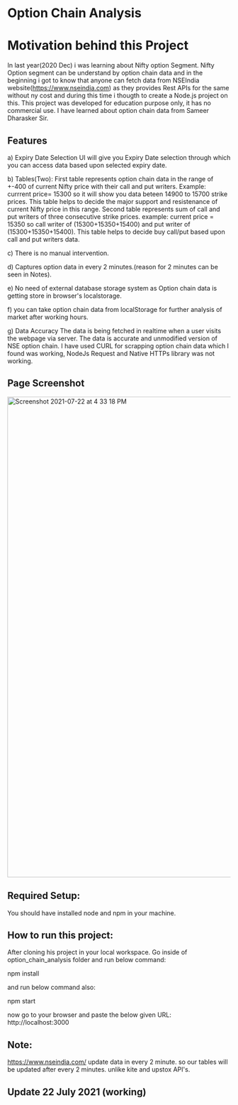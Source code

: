 # Option Chain Analysis

# Motivation behind this Project
In last year(2020 Dec) i was learning about Nifty option Segment. Nifty Option segment can be understand by option chain data and in the beginning i got to know that anyone can fetch data from NSEIndia website(https://www.nseindia.com) as they provides Rest APIs for the same without ny cost and during this time i thougth to create a Node.js project on this. This project was developed for education purpose only, it has no commercial use. I have learned about option chain data from Sameer Dharasker Sir.

## Features
 
 a) Expiry Date Selection
    UI will give you Expiry Date selection through which you can access data based upon selected expiry date.
  
 b) Tables(Two):
        First table represents option chain data in the range of +-400 of current Nifty price with their call and put writers. Example: currrent price= 15300 so it will show you data beteen 14900 to 15700 strike prices. This table helps to decide the major support and resistenance of current Nifty price in this range.
        Second table represents sum of call and put writers of three consecutive strike prices. example: current price = 15350 so call writer of (15300+15350+15400) and put writer of (15300+15350+15400). This table helps to decide buy call/put based upon call and put writers data.

 c) There is no manual intervention.

 d) Captures option data in every 2 minutes.(reason for 2 minutes can be seen in Notes).

 e) No need of external database storage system as Option chain data is getting store in browser's localstorage.

 f) you can take option chain data from localStorage for further analysis of market after working hours.

 g) Data Accuracy
    The data is being fetched in realtime when a user visits the webpage via server. The data is accurate and unmodified version of NSE option chain. I have used CURL for scrapping option chain data which I found was working, NodeJs Request and Native HTTPs library was not working. 

## Page Screenshot
<img width="1082" alt="Screenshot 2021-07-22 at 4 33 18 PM" src="https://user-images.githubusercontent.com/87809858/126629499-4e383e3c-c792-46bf-90e7-97b009a0a942.png">

## Required Setup:
You should have installed node and npm in your machine.

## How to run this project:
After cloning his project in your local workspace. Go inside of option_chain_analysis folder and run below command:
 
 npm install

and run below command also:

 npm start

now go to your browser and paste the below given URL:
http://localhost:3000

## Note:
https://www.nseindia.com/ update data in every 2 minute. so our tables will be updated after every 2 minutes. unlike kite and upstox API's.

## Update 22 July 2021 (working)
